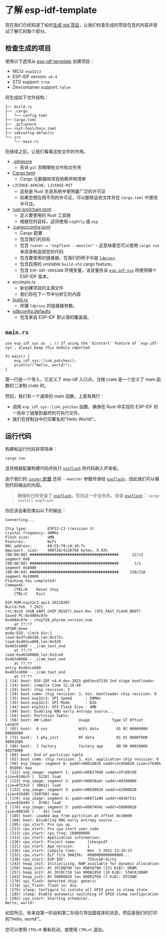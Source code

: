 # 了解 esp-idf-template

现在我们已经知道了如何[生成 std 项目]，让我们检查生成的项目包含的内容并尝试了解它的每个部分。

## 检查生成的项目

使用以下选项从 [esp-idf-template] 创建项目：

- MCU: `esp32c3`
- ESP-IDF version: `v4.4`
- STD support: `true`
- Devcontainer support: `false`

将生成如下文件结构：

```text
├── build.rs
├── .cargo
│   └── config.toml
├── Cargo.toml
├── .gitignore
├── rust-toolchain.toml
├── sdkconfig.defaults
└── src
    └── main.rs
```

在继续之前，让我们看看这些文件的作用。

- [.gitignore]
    - 告诉 `git` 忽略哪些文件和文件夹
- [Cargo.toml]
    - Cargo 元数据和项目依赖声明清单
- `LICENSE-APACHE`，`LICENSE-MIT`
    - 这些是 Rust 生态系统中使用最广泛的许可证
    - 如果您想应用不同的许可证，可以删除这些文件并在 `Cargo.toml` 中更改许可证。
- [rust-toolchain.toml]
    - 定义要使用的 Rust 工具链
    - 根据您的目标，这将使用 `nightly` 或 `esp`
- [.cargo/config.toml]
    - Cargo 配置
    - 包含我们的目标
    - 包含 `runner = "espflash --monitor"` - 这意味着您可以使用 `cargo run` 来烧录和监视您的代码
    - 包含要使用的链接器，在我们的例子中是 [`ldproxy`]
    - 包含启用的 unstable `build-std` cargo feature。
    - 包含 `ESP-IDF-VERSION` 环境变量，该变量告诉 [`esp-idf-sys`] 将使用哪个 ESP-IDF 版本。
- src/main.rs
    - 新创建项目的主源文件
    - 我们将在下一节中分析它的内容
- [build.rs]
    - 传播 `ldproxy` 的链接器参数。
- [sdkconfig.defaults]
    - 包含来自 ESP-IDF 默认值的覆盖值。

## `main.rs`

```rust,ignore
use esp_idf_sys as _; // If using the `binstart` feature of `esp-idf-sys`, always keep this module imported

fn main() {
    esp_idf_sys::link_patches();
    println!("Hello, world!");
}

```

第一行是一个导入，它定义了 esp-idf 入口点，当根 crate 是一个定义了 main 函数的二进制 crate 时。

然后，我们有一个通常的 main 函数，上面有两行：

- 调用 `esp_idf_sys::link_patches` 函数，确保在 Rust 中实现的 ESP-IDF 的一些补丁链接到最终的可执行文件。
- 我们在控制台中打印著名的“Hello World!”。

## 运行代码

构建和运行代码非常简单：

```shell
cargo run
```

这将根据配置构建代码并执行 [`espflash`] 将代码刷入开发板。

由于我们的 [`runner` 配置] 还将 `--monitor` 参数传递给 [`espflash`]，因此我们可以看到代码输出的内容。

> 确保你已经安装了 [`espflash`]，否则这一步会失败。安装 [`espflash`]：
> `cargo install espflash`

你应该会看到类似以下的输出：

```text
Connecting...

Chip type:         ESP32-C3 (revision 3)
Crystal frequency: 40MHz
Flash size:        4MB
Features:          WiFi
MAC address:       60:55:f9:c0:39:7c
App/part. size:    409728/4128768 bytes, 9.92%
[00:00:00] ########################################      12/12      segment 0x0
[00:00:00] ########################################       1/1       segment 0x8000
[00:00:04] ########################################     210/210     segment 0x10000
Flashing has completed!
Commands:
    CTRL+R    Reset chip
    CTRL+C    Exit

ESP-ROM:esp32c3-api1-20210207
Build:Feb  7 2021
rst:0x15 (USB_UART_CHIP_RESET),boot:0xc (SPI_FAST_FLASH_BOOT)
Saved PC:0x4004c97e
0x4004c97e - chip726_phyrom_version_num
    at ??:??
SPIWP:0xee
mode:DIO, clock div:1
load:0x3fcd6100,len:0x172c
load:0x403ce000,len:0x928
0x403ce000 - _iram_text_end
    at ??:??
load:0x403d0000,len:0x2ce0
0x403d0000 - _iram_text_end
    at ??:??
entry 0x403ce000
0x403ce000 - _iram_text_end
    at ??:??
I (24) boot: ESP-IDF v4.4-dev-2825-gb63ec47238 2nd stage bootloader
I (24) boot: compile time 12:10:40
I (24) boot: chip revision: 3
I (28) boot_comm: chip revision: 3, min. bootloader chip revision: 0
I (35) boot.esp32c3: SPI Speed      : 80MHz
I (39) boot.esp32c3: SPI Mode       : DIO
I (44) boot.esp32c3: SPI Flash Size : 4MB
I (49) boot: Enabling RNG early entropy source...
I (54) boot: Partition Table:
I (58) boot: ## Label            Usage          Type ST Offset   Length
I (65) boot:  0 nvs              WiFi data        01 02 00009000 00006000
I (73) boot:  1 phy_init         RF data          01 01 0000f000 00001000
I (80) boot:  2 factory          factory app      00 00 00010000 003f0000
I (88) boot: End of partition table
I (92) boot_comm: chip revision: 3, min. application chip revision: 0
I (99) esp_image: segment 0: paddr=00010020 vaddr=3c050020 size=17640h ( 95808) map
I (122) esp_image: segment 1: paddr=00027668 vaddr=3fc89c00 size=0146ch (  5228) load
I (123) esp_image: segment 2: paddr=00028adc vaddr=40380000 size=0753ch ( 30012) load
I (133) esp_image: segment 3: paddr=00030020 vaddr=42000020 size=419d8h (268760) map
I (176) esp_image: segment 4: paddr=00071a00 vaddr=4038753c size=02644h (  9796) load
I (178) esp_image: segment 5: paddr=0007404c vaddr=50000010 size=00010h (    16) load
I (185) boot: Loaded app from partition at offset 0x10000
I (188) boot: Disabling RNG early entropy source...
I (205) cpu_start: Pro cpu up.
I (213) cpu_start: Pro cpu start user code
I (213) cpu_start: cpu freq: 160000000
I (213) cpu_start: Application information:
I (216) cpu_start: Project name:     libespidf
I (221) cpu_start: App version:      1
I (226) cpu_start: Compile time:     Nov  3 2022 13:16:23
I (232) cpu_start: ELF file SHA256:  0000000000000000...
I (238) cpu_start: ESP-IDF:          755ce10-dirty
I (243) heap_init: Initializing. RAM available for dynamic allocation:
I (250) heap_init: At 3FC8BF90 len 00050780 (321 KiB): DRAM
I (257) heap_init: At 3FCDC710 len 00002950 (10 KiB): STACK/DRAM
I (263) heap_init: At 50000020 len 00001FE0 (7 KiB): RTCRAM
I (270) spi_flash: detected chip: generic
I (274) spi_flash: flash io: dio
I (279) sleep: Configure to isolate all GPIO pins in sleep state
I (285) sleep: Enable automatic switching of GPIO sleep configuration
I (292) cpu_start: Starting scheduler.
Hello, world!
```

如您所见，有来自第一阶段和第二阶段引导加载程序的消息，然后是我们的打印的“Hello, world!”。

您可以使用 `CTRL+R` 重新启动，或使用 `CTRL+C` 退出。

[.gitignore]: https://git-scm.com/docs/gitignore
[Cargo.toml]: https://doc.rust-lang.org/cargo/reference/manifest.html
[rust-toolchain.toml]: https://rust-lang.github.io/rustup/overrides.html#the-toolchain-file
[.cargo/config.toml]: https://doc.rust-lang.org/cargo/reference/config.html
[生成 std 项目]: ../generate-project-from-template.md#esp-idf-template
[esp-idf-template]: https://github.com/esp-rs/esp-idf-template
[`esp-idf-sys`]: https://github.com/esp-rs/esp-idf-sys
[`ldproxy`]: https://github.com/esp-rs/embuild/tree/master/ldproxy
[build.rs]: https://doc.rust-lang.org/cargo/reference/build-scripts.html
[sdkconfig.defaults]: https://docs.espressif.com/projects/esp-idf/en/latest/esp32/api-guides/build-system.html#custom-sdkconfig-defaults
[`espflash`]: https://github.com/esp-rs/espflash/tree/main/espflash
[`runner` 配置]: https://doc.rust-lang.org/cargo/reference/config.html#targettriplerunner
